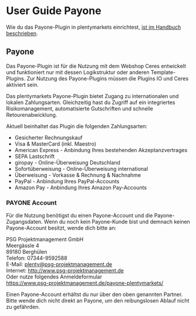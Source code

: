 # User Guide Payone

<div class="alert alert-info" role="alert">
  Wie du das Payone-Plugin in plentymarkets einrichtest, <a href="https://knowledge.plentymarkets.com/payment/payment-plugins/payone" target="_blank">ist im Handbuch beschrieben</a>.
</div>

## Payone

<div class="alert alert-warning" role="alert">
   Das Payone-Plugin ist für die Nutzung mit dem Webshop Ceres entwickelt und funktioniert nur mit dessen Logikstruktur oder anderen Template-Plugins. Zur Nutzung des Payone-Plugins müssen die Plugins IO und Ceres aktiviert sein.
</div>

Das plentymarkets Payone-Plugin bietet Zugang zu internationalen und lokalen Zahlungsarten. Gleichzeitig hast du Zugriff auf ein integriertes Risikomanagement, automatisierte Gutschriften und schnelle Retourenabwicklung.

Aktuell beinhaltet das Plugin die folgenden Zahlungsarten:

* Gesicherter Rechnungskauf
* Visa & MasterCard (inkl. Maestro)
* American Express - Anbindung Ihres bestehenden Akzeptanzvertrages
* SEPA Lastschrift
* giropay - Online-Überweisung Deutschland
* Sofortüberweisung - Online-Überweisung international
* Überweisung - Vorkasse & Rechnung & Nachnahme
* PayPal - Anbindung Ihres PayPal-Accounts
* Amazon Pay - Anbindung Ihres Amazon Pay-Accounts

### PAYONE Account

Für die Nutzung benötigst du einen Payone-Account und die Payone-Zugangsdaten. Wenn du noch kein Payone-Kunde bist und demnach keinen Payone-Account besitzt, wende dich bitte an:

PSG Projektmanagement GmbH <br>
Meergässle 4 <br>
89180 Berghülen <br>
Telefon: 07344-9592588 <br>
E-Mail: plenty@psg-projektmanagement.de <br>
Internet: http://www.psg-projektmanagement.de <br>
Oder nutze folgendes Anmeldeformular <br>
https://www.psg-projektmanagement.de/payone-plentymarkets/

<div class="alert alert-warning" role="alert">
    Einen Payone-Account erhältst du nur über den oben genannten Partner. Bitte wende dich nicht direkt an Payone, um den reibungslosen Ablauf nicht zu gefährden.
</div>
